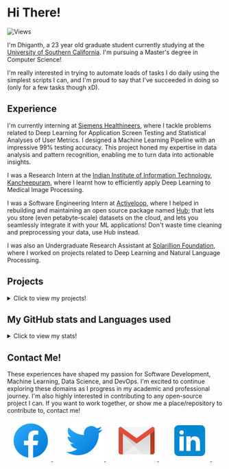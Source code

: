 # Hi There!

![Views](https://komarev.com/ghpvc/?username=dhiganthrao&color=blue&label=profile+views)

I'm Dhiganth, a 23 year old graduate student currently studying at the [University of Southern California](https://www.usc.edu/). I'm pursuing a Master's degree in Computer Science! 

I'm really interested in trying to automate loads of tasks I do daily using the simplest scripts I can, and I'm proud to say that I've succeeded in doing so (only for a few tasks though xD).

## Experience

I'm currently interning at [Siemens Healthineers](https://www.siemens-healthineers.com/), where I tackle problems related to Deep Learning for Application Screen Testing and Statistical Analyses of User Metrics. I designed a Machine Learning Pipeline with an impressive 99% testing accuracy. This project honed my expertise in data analysis and pattern recognition, enabling me to turn data into actionable insights.

I was a Research Intern at the [Indian Institute of Information Technology, Kancheepuram](https://www.iiitdm.ac.in/), where I learnt how to efficiently apply Deep Learning to Medical Image Processing.

I was a Software Engineering Intern at [Activeloop](https://activeloop.ai), where I helped in rebuilding and maintaining an open source package named [Hub](https://github.com/activeloopai/Hub); that lets you store (even petabyte-scale) datasets on the cloud, and lets you seamlessly integrate it with your ML applications! Don't waste time cleaning and preprocessing your data, use Hub instead.

I was also an Undergraduate Research Assistant at [Solarillion Foundation](https://solarillionfoundation.org/), where I worked on projects related to Deep Learning and Natural Language Processing.

## Projects

<details>
<summary> Click to view my projects! </summary>

 🐦 I developed a TwitterBot (written in Python) that tweets a list of hospitals based on the address pincode provided by the user. Check it out [here.](https://github.com/dhiganthrao/HospitalBot)

 🏨 I also deployed a Python script and used Google's ChatBot API, [Dialogflow](https://cloud.google.com/dialogflow/docs), on multiple Raspberry Pi's for a hotel scanning system which generates a unique QR code to unlock the door to the room of the user. Check it out [here.](https://github.com/dhiganthrao/Make-A-Thon)

 🏫 Along with a few of my friends, I helped build an advanced (sort of) Python script that attends your online classes and answers very basic questions for you in your place! Check it out [here.](https://github.com/dhiganthrao/bunk_bot) (By the way, I am in no way responsible if someone does, in fact, use this to attend online classes. That's on them.)

 👨🏻‍🔬 At Solarillion Foundation, my team and I have come up with a scalable, efficient model based on Transformer architectures to accurately translate German Sign Language into an output text sequence in German!

 ✈️ As part of my research in [Solarillion Foundation](https://github.com/solarillion), I built a two stage Machine Learning model to classify flights as delayed or not delayed, and to predict the time of delay (in minutes), if there was delay present. Check it out [here.](https://github.com/dhiganthrao/ML-Project)

 </details>

## My GitHub stats and Languages used

<details>
<summary> Click to view my stats! </summary>

[![Dhiganth's GitHub stats](https://github-readme-stats.vercel.app/api?username=dhiganthrao&theme=dark&show_icons=true&hide=stars&count_private=true&title_color=blue&icon_color=white)](https://github.com/anuraghazra/github-readme-stats) [![Top Langs](https://github-readme-stats.vercel.app/api/top-langs/?username=dhiganthrao&layout=compact&theme=dark&title_color=blue&icon_color=white)](https://github.com/anuraghazra/github-readme-stats)
<!--<a href="https://github.com/DenverCoder1/github-readme-streak-stats">
    <img src="https://github-readme-streak-stats.herokuapp.com/?user=dhiganthrao&theme=dark"/>
</a>-->
</details>

## Contact Me!

These experiences have shaped my passion for Software Development, Machine Learning, Data Science, and DevOps. I'm excited to continue exploring these domains as I progress in my academic and professional journey. I'm also highly interested in contributing to any open-source project I can. If you want to work together, or show me a place/repository to contribute to, contact me!

<p align = 'center'>
 <a href = 'https://www.facebook.com/pokemeister9899/'><img src = 'https://raw.githubusercontent.com/dhiganthrao/dhiganthrao/master/Assets/Icons/Facebook.svg'>  </a>&nbsp;&nbsp;&nbsp;&nbsp;&nbsp;
 <a href = 'https://twitter.com/dhiganthrao'><img src = 'https://raw.githubusercontent.com/dhiganthrao/dhiganthrao/master/Assets/Icons/Twitter.svg'>
 </a>&nbsp;&nbsp;&nbsp;&nbsp;&nbsp;
 <a href = 'mailto:dhiganth00@gmail.com'><img src = 'https://raw.githubusercontent.com/dhiganthrao/dhiganthrao/master/Assets/Icons/Gmail.svg'>
 </a>&nbsp;&nbsp;&nbsp;&nbsp;&nbsp;
 <a href = 'https://www.linkedin.com/in/dhiganthrao/'> <img src = 'https://raw.githubusercontent.com/dhiganthrao/dhiganthrao/master/Assets/Icons/LinkedIn.svg'>
 </a>&nbsp;&nbsp;&nbsp;&nbsp;&nbsp;
 </p>

